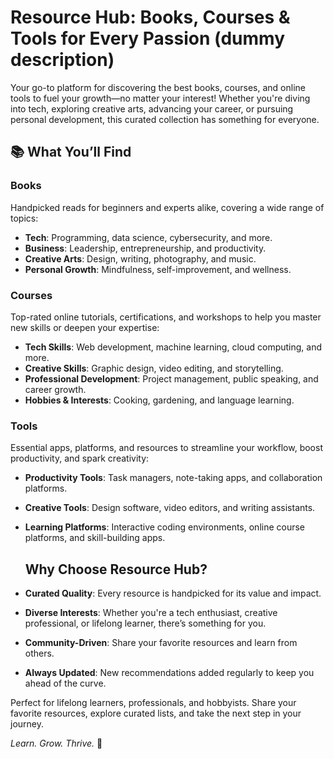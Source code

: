 # Resource Hub: Books, Courses & Tools for Every Passion  (dummy description)

Your go-to platform for discovering the best books, courses, and online tools to fuel your growth—no matter your interest! Whether you're diving into tech, exploring creative arts, advancing your career, or pursuing personal development, this curated collection has something for everyone.  

## 📚 What You’ll Find  

### **Books**  
Handpicked reads for beginners and experts alike, covering a wide range of topics:  
- **Tech**: Programming, data science, cybersecurity, and more.  
- **Business**: Leadership, entrepreneurship, and productivity.  
- **Creative Arts**: Design, writing, photography, and music.  
- **Personal Growth**: Mindfulness, self-improvement, and wellness.  

### **Courses**  
Top-rated online tutorials, certifications, and workshops to help you master new skills or deepen your expertise:  
- **Tech Skills**: Web development, machine learning, cloud computing, and more.  
- **Creative Skills**: Graphic design, video editing, and storytelling.  
- **Professional Development**: Project management, public speaking, and career growth.  
- **Hobbies & Interests**: Cooking, gardening, and language learning.  

### **Tools**  
Essential apps, platforms, and resources to streamline your workflow, boost productivity, and spark creativity:  
- **Productivity Tools**: Task managers, note-taking apps, and collaboration platforms.  
- **Creative Tools**: Design software, video editors, and writing assistants.  
- **Learning Platforms**: Interactive coding environments, online course platforms, and skill-building apps.

  ## Why Choose Resource Hub?  
- **Curated Quality**: Every resource is handpicked for its value and impact.  
- **Diverse Interests**: Whether you're a tech enthusiast, creative professional, or lifelong learner, there’s something for you.  
- **Community-Driven**: Share your favorite resources and learn from others.  
- **Always Updated**: New recommendations added regularly to keep you ahead of the curve.  


Perfect for lifelong learners, professionals, and hobbyists. Share your favorite resources, explore curated lists, and take the next step in your journey.  

*Learn. Grow. Thrive.* 🌟  

